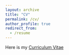 ```yaml
---
layout: archive
title: "CV"
permalink: /cv/
author_profile: true
redirect_from:
  - /resume
---
```

Here is my <a href="https://parasnaren.github.io/files/ParasNarendranath-CV.pdf" target="_blank">Curriculum Vitae</a>